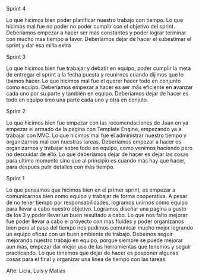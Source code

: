 Sprint 4

Lo que hicimos bien poder planificar nuestro trabajo con tiempo. Lo que hicimos mal fue no poder no poder cumplir con el objetivo del sprint.
Deberíamos empezar a hacer ser mas constantes y poder lograr terminar con mucho mas tiempo a favor. Deberíamos dejar de hacer el subestimar el sprint y dar esa milla extra

Sprint 3

Lo que hicimos bien fue trabajar y debatir en equipo, poder cumplir la meta de entregar el sprint a la fecha puesta y reunirnos cuando dijimos que lo ibamos hacer. Lo que hicimos mal fue el querer hacer todo en conjunto como equipo.
Deberíamos empezar a hacer es ser más eficiente en avanzar cada uno por su parte y también en equipo. Deberíamos dejar de hacer es todo en equipo sino una parte cada uno y otra en conjuto.

Sprint 2

Lo que hicimos bien fue empezar con las recomendaciones de Juan en ya empezar el armado de la pagina con Template Engine, empezando ya a trabajar con MVC. Lo que hicimos mal fue el administrar nuestro tiempo y organizarnos mal con nuestras tareas.
Deberíamos empezar a hacer es organizarnos y trabajar sobre todo en equipo, como venimos haciendo pero no descuidar de ello. Lo que deberíamos dejar de hacer es dejar las cosas para ultimo momento sino que al principio es cuando más hay que hacer, para despues pulir detalles con más tiempo.

Sprint 1

Lo que pensamos que hicimos bien en el primer sprint, es empezar a comunicarnos bien como equipo y trabajar de forma cooperativa. 
A pesar de no tener tiempo por responsabilidades, logramos unirnos como equipo para llevar a cabo nuestro objetivo. Logramos diseñar
una pagina a gusto de los 3 y poder llevar un buen resultado a cabo. Lo que nos falto mejorar fue poder llevar a cabo el proyecto con mas
fluides y poder organizanos bien pero al paso del tiempo nos pudimos comunicar mucho mejor logrando un equipo eficaz con un buen 
ambiente de trabajo.
Debemos seguir mejorando nuestro trabajo en equipo, porque siempre se puede mejorar aun más, empezar dar mejor uso de las herramientas
que tenemos y seguir practicando. Lo que tenemos que dejar de hacer es posponer algunas cosas para el final y organizar una línea de
tiempo con las tareas.

Atte: Licia, Luis y Matias
